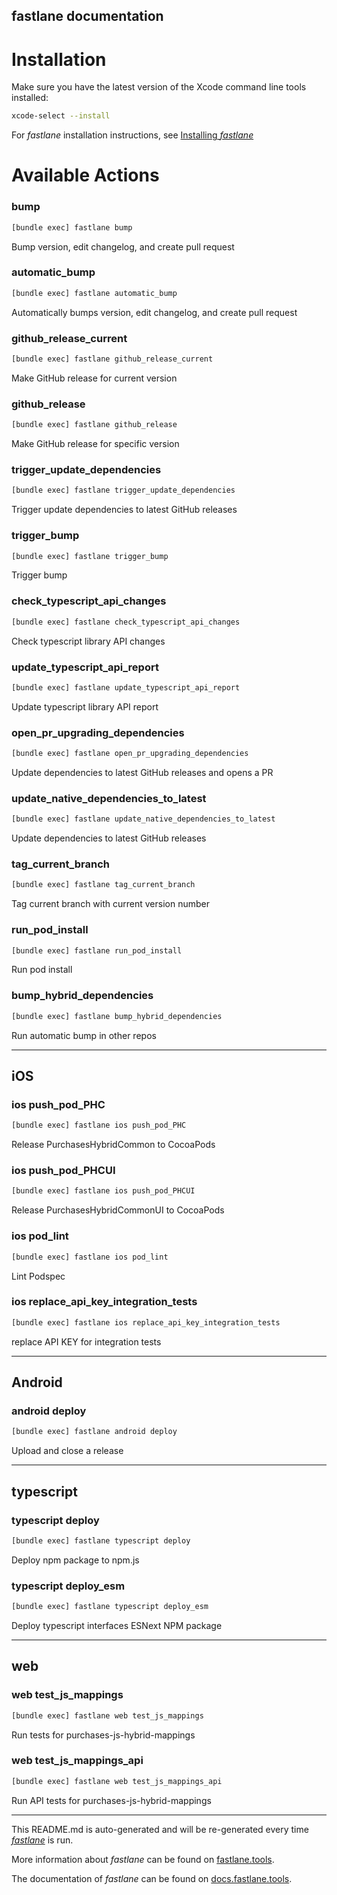fastlane documentation
----

# Installation

Make sure you have the latest version of the Xcode command line tools installed:

```sh
xcode-select --install
```

For _fastlane_ installation instructions, see [Installing _fastlane_](https://docs.fastlane.tools/#installing-fastlane)

# Available Actions

### bump

```sh
[bundle exec] fastlane bump
```

Bump version, edit changelog, and create pull request

### automatic_bump

```sh
[bundle exec] fastlane automatic_bump
```

Automatically bumps version, edit changelog, and create pull request

### github_release_current

```sh
[bundle exec] fastlane github_release_current
```

Make GitHub release for current version

### github_release

```sh
[bundle exec] fastlane github_release
```

Make GitHub release for specific version

### trigger_update_dependencies

```sh
[bundle exec] fastlane trigger_update_dependencies
```

Trigger update dependencies to latest GitHub releases

### trigger_bump

```sh
[bundle exec] fastlane trigger_bump
```

Trigger bump

### check_typescript_api_changes

```sh
[bundle exec] fastlane check_typescript_api_changes
```

Check typescript library API changes

### update_typescript_api_report

```sh
[bundle exec] fastlane update_typescript_api_report
```

Update typescript library API report

### open_pr_upgrading_dependencies

```sh
[bundle exec] fastlane open_pr_upgrading_dependencies
```

Update dependencies to latest GitHub releases and opens a PR

### update_native_dependencies_to_latest

```sh
[bundle exec] fastlane update_native_dependencies_to_latest
```

Update dependencies to latest GitHub releases

### tag_current_branch

```sh
[bundle exec] fastlane tag_current_branch
```

Tag current branch with current version number

### run_pod_install

```sh
[bundle exec] fastlane run_pod_install
```

Run pod install

### bump_hybrid_dependencies

```sh
[bundle exec] fastlane bump_hybrid_dependencies
```

Run automatic bump in other repos

----


## iOS

### ios push_pod_PHC

```sh
[bundle exec] fastlane ios push_pod_PHC
```

Release PurchasesHybridCommon to CocoaPods

### ios push_pod_PHCUI

```sh
[bundle exec] fastlane ios push_pod_PHCUI
```

Release PurchasesHybridCommonUI to CocoaPods

### ios pod_lint

```sh
[bundle exec] fastlane ios pod_lint
```

Lint Podspec

### ios replace_api_key_integration_tests

```sh
[bundle exec] fastlane ios replace_api_key_integration_tests
```

replace API KEY for integration tests

----


## Android

### android deploy

```sh
[bundle exec] fastlane android deploy
```

Upload and close a release

----


## typescript

### typescript deploy

```sh
[bundle exec] fastlane typescript deploy
```

Deploy npm package to npm.js

### typescript deploy_esm

```sh
[bundle exec] fastlane typescript deploy_esm
```

Deploy typescript interfaces ESNext NPM package

----


## web

### web test_js_mappings

```sh
[bundle exec] fastlane web test_js_mappings
```

Run tests for purchases-js-hybrid-mappings

### web test_js_mappings_api

```sh
[bundle exec] fastlane web test_js_mappings_api
```

Run API tests for purchases-js-hybrid-mappings

----

This README.md is auto-generated and will be re-generated every time [_fastlane_](https://fastlane.tools) is run.

More information about _fastlane_ can be found on [fastlane.tools](https://fastlane.tools).

The documentation of _fastlane_ can be found on [docs.fastlane.tools](https://docs.fastlane.tools).
